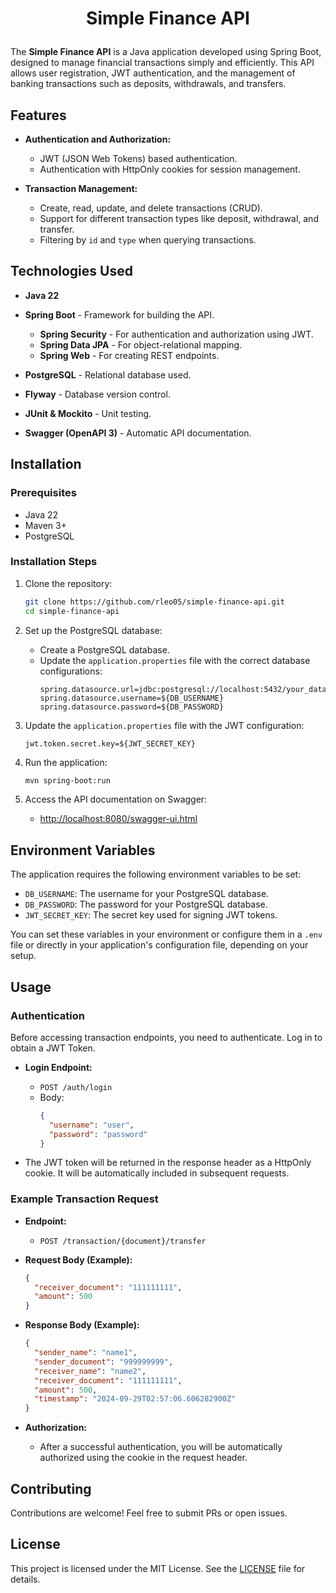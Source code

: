 
# <p align=center>Simple Finance API</p>

The **Simple Finance API** is a Java application developed using Spring Boot, designed to manage financial transactions simply and efficiently. This API allows user registration, JWT authentication, and the management of banking transactions such as deposits, withdrawals, and transfers.

## Features

- **Authentication and Authorization:**
  - JWT (JSON Web Tokens) based authentication.
  - Authentication with HttpOnly cookies for session management.
  
- **Transaction Management:**
  - Create, read, update, and delete transactions (CRUD).
  - Support for different transaction types like deposit, withdrawal, and transfer.
  - Filtering by `id` and `type` when querying transactions.

  
## Technologies Used

- **Java 22** 
- **Spring Boot** - Framework for building the API.
  - **Spring Security** - For authentication and authorization using JWT.
  - **Spring Data JPA** - For object-relational mapping.
  - **Spring Web** - For creating REST endpoints.
  
- **PostgreSQL** - Relational database used.
- **Flyway** - Database version control.
- **JUnit & Mockito** - Unit testing.
- **Swagger (OpenAPI 3)** - Automatic API documentation.

## Installation

### Prerequisites

- Java 22
- Maven 3+
- PostgreSQL

### Installation Steps

1. Clone the repository:
   ```bash
   git clone https://github.com/rleo05/simple-finance-api.git
   cd simple-finance-api
   ```

2. Set up the PostgreSQL database:
   - Create a PostgreSQL database.
   - Update the `application.properties` file with the correct database configurations:
     ```properties
     spring.datasource.url=jdbc:postgresql://localhost:5432/your_database
     spring.datasource.username=${DB_USERNAME}
     spring.datasource.password=${DB_PASSWORD}
     ```

3. Update the `application.properties` file with the JWT configuration:
   ```properties
   jwt.token.secret.key=${JWT_SECRET_KEY}
   ```     

4. Run the application:
   ```bash
   mvn spring-boot:run
   ```

5. Access the API documentation on Swagger:
   - [http://localhost:8080/swagger-ui.html](http://localhost:8080/swagger-ui.html)

## Environment Variables

The application requires the following environment variables to be set:

- `DB_USERNAME`: The username for your PostgreSQL database.
- `DB_PASSWORD`: The password for your PostgreSQL database.
- `JWT_SECRET_KEY`: The secret key used for signing JWT tokens.

You can set these variables in your environment or configure them in a `.env` file or directly in your application's configuration file, depending on your setup.

## Usage

### Authentication

Before accessing transaction endpoints, you need to authenticate. Log in to obtain a JWT Token.

- **Login Endpoint:**
  - `POST /auth/login`
  - Body:
    ```json
    {
      "username": "user",
      "password": "password"
    }
    ```

- The JWT token will be returned in the response header as a HttpOnly cookie. It will be automatically included in subsequent requests.

### Example Transaction Request

- **Endpoint:**
  - `POST /transaction/{document}/transfer`
  
- **Request Body (Example):**
  ```json
  {
    "receiver_document": "111111111",
    "amount": 500
  }
  ```

- **Response Body (Example):**
  ```json
  {
    "sender_name": "name1",
    "sender_document": "999999999",
    "receiver_name": "name2",
    "receiver_document": "111111111",
    "amount": 500,
    "timestamp": "2024-09-29T02:57:06.606282900Z"
  }
  ```

- **Authorization:**
  - After a successful authentication, you will be automatically authorized using the cookie in the request header.
    

## Contributing

Contributions are welcome! Feel free to submit PRs or open issues.

## License

This project is licensed under the MIT License. See the [LICENSE](LICENSE) file for details.
